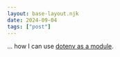 ```yaml
---
layout: base-layout.njk
date: 2024-09-04
tags: ["post"]
---
```


... how I can use [dotenv as a module](https://www.npmjs.com/package/dotenv#how-do-i-use-dotenv-with-import).

